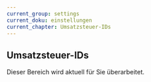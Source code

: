 ```yaml
---
current_group: settings
current_doku: einstellungen
current_chapter: Umsatzsteuer-IDs
---
```


## Umsatzsteuer-IDs

Dieser Bereich wird aktuell für Sie überarbeitet.
